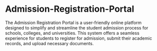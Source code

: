 # Admission-Registration-Portal
The Admission Registration Portal is a user-friendly online platform designed to simplify and streamline the student admission process for schools, colleges, and universities. This system offers a seamless experience for students to register for admission, submit their academic records, and upload necessary documents.
